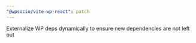 ```yaml
---
"@wpsocio/vite-wp-react": patch
---
```


Externalize WP deps dynamically to ensure new dependencies are not left out
